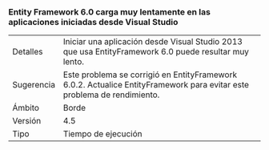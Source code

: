 ### <a name="entityframework-60-loads-very-slowly-in-apps-launched-from-visual-studio"></a>Entity Framework 6.0 carga muy lentamente en las aplicaciones iniciadas desde Visual Studio

|   |   |
|---|---|
|Detalles|Iniciar una aplicación desde Visual Studio 2013 que usa EntityFramework 6.0 puede resultar muy lento.|
|Sugerencia|Este problema se corrigió en EntityFramework 6.0.2. Actualice EntityFramework para evitar este problema de rendimiento.|
|Ámbito|Borde|
|Versión|4.5|
|Tipo|Tiempo de ejecución|

